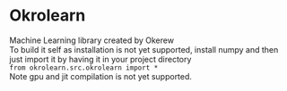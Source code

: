 # Okrolearn 
Machine Learning library created by Okerew
<br>
To build it self as installation is not yet supported, install numpy and then just import it by having it in your project directory
<br>
`from okrolearn.src.okrolearn import *`
<br>
Note gpu and jit compilation is not yet supported.

